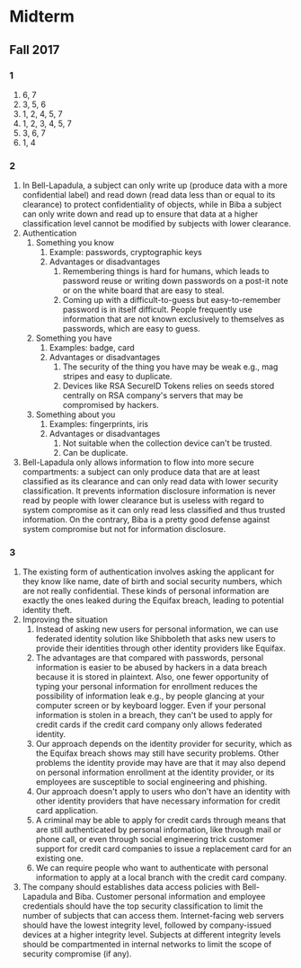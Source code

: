 # Midterm

## Fall 2017

### 1

1. 6, 7
2. 3, 5, 6
3. 1, 2, 4, 5, 7
4. 1, 2, 3, 4, 5, 7
5. 3, 6, 7
6. 1, 4

### 2

1. In Bell-Lapadula, a subject can only write up (produce data with a more confidential label) and read down (read data less than or equal to its clearance) to protect confidentiality of objects, while in Biba a subject can only write down and read up to ensure that data at a higher classification level cannot be modified by subjects with lower clearance.
2. Authentication
    1. Something you know
        1. Example: passwords, cryptographic keys
        2. Advantages or disadvantages
            1. Remembering things is hard for humans, which leads to password reuse or writing down passwords on a post-it note or on the white board that are easy to steal.
            2. Coming up with a difficult-to-guess but easy-to-remember password is in itself difficult. People frequently use information that are not known exclusively to themselves as passwords, which are easy to guess.
    2. Something you have
        1. Examples: badge, card
        2. Advantages or disadvantages
            1. The security of the thing you have may be weak e.g., mag stripes and easy to duplicate.
            2. Devices like RSA SecureID Tokens relies on seeds stored centrally on RSA company's servers that may be compromised by hackers.
    3. Something about you
        1. Examples: fingerprints, iris
        2. Advantages or disadvantages
            1. Not suitable when the collection device can't be trusted.
            2. Can be duplicate.
3. Bell-Lapadula only allows information to flow into more secure compartments: a subject can only produce data that are at least classified as its clearance and can only read data with lower security classification. It prevents information disclosure information is never read by people with lower clearance but is useless with regard to system compromise as it can only read less classified and thus trusted information. On the contrary, Biba is a pretty good defense against system compromise but not for information disclosure.

### 3

1. The existing form of authentication involves asking the applicant for they know like name, date of birth and social security numbers, which are not really confidential. These kinds of personal information are exactly the ones leaked during the Equifax breach, leading to potential identity theft.
2. Improving the situation
    1. Instead of asking new users for personal information, we can use federated identity solution like Shibboleth that asks new users to provide their identities through other identity providers like Equifax.
    2. The advantages are that compared with passwords, personal information is easier to be abused by hackers in a data breach because it is stored in plaintext. Also, one fewer opportunity of typing your personal information for enrollment reduces the possibility of information leak e.g., by people glancing at your computer screen or by keyboard logger. Even if your personal information is stolen in a breach, they can't be used to apply for credit cards if the credit card company only allows federated identity.
    3. Our approach depends on the identity provider for security, which as the Equifax breach shows may still have security problems. Other problems the identity provide may have are that it may also depend on personal information enrollment at the identity provider, or its employees are susceptible to social engineering and phishing.
    4. Our approach doesn't apply to users who don't have an identity with other identity providers that have necessary information for credit card application.
    5. A criminal may be able to apply for credit cards through means that are still authenticated by personal information, like through mail or phone call, or even through social engineering trick customer support for credit card companies to issue a replacement card for an existing one.
    6. We can require people who want to authenticate with personal information to apply at a local branch with the credit card company.
3. The company should establishes data access policies with Bell-Lapadula and Biba. Customer personal information and employee credentials should have the top security classification to limit the number of subjects that can access them. Internet-facing web servers should have the lowest integrity level, followed by company-issued devices at a higher integrity level. Subjects at different integrity levels should be compartmented in internal networks to limit the scope of security compromise (if any).
